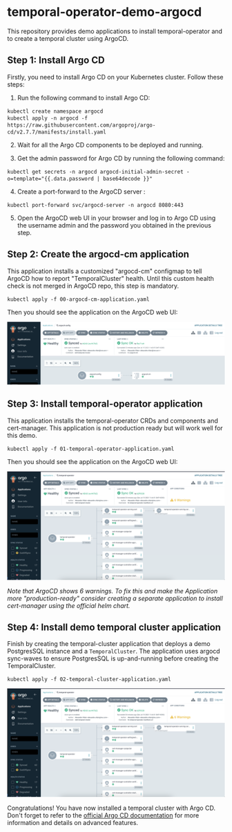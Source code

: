 # temporal-operator-demo-argocd


This repository provides demo applications to install temporal-operator and to create a temporal cluster using ArgoCD.

## Step 1: Install Argo CD

Firstly, you need to install Argo CD on your Kubernetes cluster. Follow these steps:

1. Run the following command to install Argo CD:

```
kubectl create namespace argocd
kubectl apply -n argocd -f https://raw.githubusercontent.com/argoproj/argo-cd/v2.7.7/manifests/install.yaml
```

2. Wait for all the Argo CD components to be deployed and running.

3. Get the admin password for Argo CD by running the following command:

```
kubectl get secrets -n argocd argocd-initial-admin-secret -o=template="{{.data.password | base64decode }}"
```

4. Create a port-forward to the ArgoCD server :
```
kubectl port-forward svc/argocd-server -n argocd 8080:443
```

5. Open the ArgoCD web UI in your browser and log in to Argo CD using the username admin and the password you obtained in the previous step.

## Step 2: Create the argocd-cm application

This application installs a customized "argocd-cm" configmap to tell ArgoCD how to report "TemporalCluster" health.
Until this custom health check is not merged in ArgoCD repo, this step is mandatory.

```
kubectl apply -f 00-argocd-cm-application.yaml
```

Then you should see the application on the ArgoCD web UI:

![ArgoCD WebUI showing argocd-cm in healthy state](./.github/assets/argocd-cm-app.png)


## Step 3: Install temporal-operator application

This application installs the temporal-operator CRDs and components and cert-manager.
This application is not production ready but will work well for this demo.

```
kubectl apply -f 01-temporal-operator-application.yaml
```

Then you should see the application on the ArgoCD web UI:

![ArgoCD WebUI showing temporal-operator in healthy state](./.github/assets/temporal-operator-app.png)

*Note that ArgoCD shows 6 warnings. To fix this and make the Application more "production-ready" consider creating a separate application to install cert-manager using the official helm chart.*

## Step 4: Install demo temporal cluster application

Finish by creating the temporal-cluster application that deploys a demo PostgresSQL instance and a `TemporalCluster`.
The application uses argocd sync-waves to ensure PostgresSQL is up-and-running before creating the TemporalCluster.

```
kubectl apply -f 02-temporal-cluster-application.yaml
```

![ArgoCD WebUI showing temporal-cluster in healthy state](./.github/assets/temporal-cluster-app.png)

Congratulations! You have now installed a temporal cluster with Argo CD.
Don't forget to refer to the [official Argo CD documentation](https://argo-cd.readthedocs.io/en/stable/) for more information and details on advanced features.
